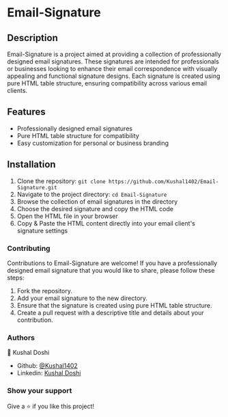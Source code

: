 # Email-Signature

## Description

Email-Signature is a project aimed at providing a collection of professionally designed email signatures. These signatures are intended for professionals or businesses looking to enhance their email correspondence with visually appealing and functional signature designs. Each signature is created using pure HTML table structure, ensuring compatibility across various email clients.

## Features

- Professionally designed email signatures
- Pure HTML table structure for compatibility
- Easy customization for personal or business branding

## Installation

1. Clone the repository: `git clone https://github.com/Kushal1402/Email-Signature.git`
2. Navigate to the project directory: `cd Email-Signature`
3. Browse the collection of email signatures in the directory
4. Choose the desired signature and copy the HTML code
5. Open the HTML file in your browser
5. Copy & Paste the HTML content directly into your email client's signature settings

### Contributing

Contributions to Email-Signature are welcome! If you have a professionally designed email signature that you would like to share, please follow these steps:

1. Fork the repository.
2. Add your email signature to the new directory.
3. Ensure that the signature is created using pure HTML table structure.
4. Create a pull request with a descriptive title and details about your contribution.

### Authors

👤 Kushal Doshi
- Github: [@Kushal1402](https://github.com/Kushal1402)
- Linkedin: [Kushal Doshi](https://www.linkedin.com/in/kushaldoshi1402)

### Show your support

Give a ⭐️ if you like this project!